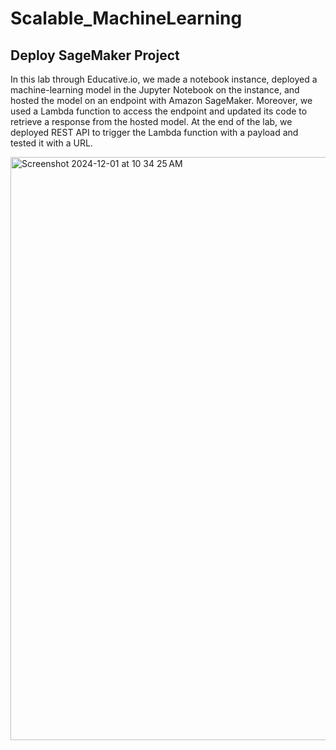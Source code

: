 # Scalable_MachineLearning

## Deploy SageMaker Project

In this lab through Educative.io, we made a notebook instance, deployed a machine-learning model in the Jupyter Notebook on the instance, and hosted the model on an endpoint with Amazon SageMaker. Moreover, we used a Lambda function to access the endpoint and updated its code to retrieve a response from the hosted model. At the end of the lab, we deployed REST API to trigger the Lambda function with a payload and tested it with a URL.

<img width="933" alt="Screenshot 2024-12-01 at 10 34 25 AM" src="https://github.com/user-attachments/assets/c45f2ccf-45d6-48cf-93dc-2d275a25bd3c">
